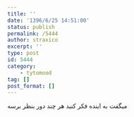 ```yaml
---
title: ''
date: '1396/6/25 14:51:00'
status: publish
permalink: /5444
author: straxico
excerpt: ''
type: post
id: 5444
category:
    - tytomood
tag: []
post_format: []
---
```

میگفت به اینده فکر کنید هر چند دور بنظر برسه